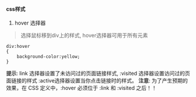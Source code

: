 #### css样式
1. hover 选择器

> 选择鼠标移到div上的样式, hover选择器可用于所有元素
> 
```
div:hover
{ 
	background-color:yellow;
}
```
<font color='#323232'>**提示**</font>: link 选择器设置了未访问过的页面链接样式, :visited 选择器设置访问过的页面链接的样式 :active选择器设置当你点击链接时的样式。
<font color='#323232'>**注意**</font>: 为了产生预期的效果，在 CSS 定义中，:hover 必须位于 :link 和 :visited 之后！！